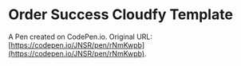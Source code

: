 # Order Success Cloudfy Template

A Pen created on CodePen.io. Original URL: [https://codepen.io/JNSR/pen/rNmKwpb](https://codepen.io/JNSR/pen/rNmKwpb).


